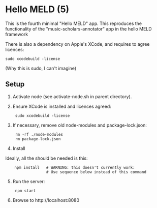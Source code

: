 # Hello MELD (5)

This is the fourth minimal "Hello MELD" app.  This reproduces the functionality of the "music-scholars-annotator" app in the hello MELD framework

There is also a dependency on Apple's XCode, and requires to agree licences:

    sudo xcodebuild -license

(Why this is sudo, I can't imagine)


## Setup

1. Activate node (see activate-node.sh in parent directory).

2. Ensure XCode is installed and licences agreed:

        sudo xcodebuild -license

3. If necessary, remove old node-modules and package-lock.json:

        rm -rf ./node-modules
        rm package-lock.json

4. Install

Ideally, all the should be needed is this:

        npm install   # WARNING: this doesn't currently work:
                      # Use sequence below instead of this command

5. Run the server:

        npm start

6. Browse to http://localhost:8080

